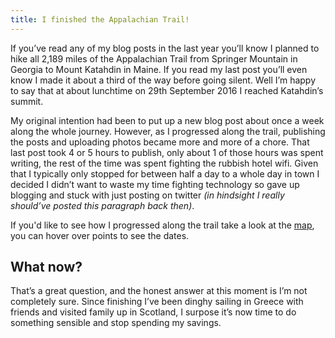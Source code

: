 ```yaml
---
title: I finished the Appalachian Trail!
---
```


If you’ve read any of my blog posts in the last year you’ll know I planned to hike all 2,189 miles of the Appalachian Trail from Springer Mountain in Georgia to Mount Katahdin in Maine. If you read my last post you’ll even know I made it about a third of the way before going silent. Well I’m happy to say that at about lunchtime on 29th September 2016 I reached Katahdin’s summit.

My original intention had been to put up a new blog post about once a week along the whole journey. However, as I progressed along the trail, publishing the posts and uploading photos became more and more of a chore. That last post took 4 or 5 hours to publish, only about 1 of those hours was spent writing, the rest of the time was spent fighting the rubbish hotel wifi. Given that I typically only stopped for between half a day to a whole day in town I decided I didn’t want to waste my time fighting technology so gave up blogging and stuck with just posting on twitter *(in hindsight I really should’ve posted this paragraph back then)*.  

If you'd like to see how I progressed along the trail take a look at the [map](/map/), you can hover over points to see the dates.

## What now?    

That’s a great question, and the honest answer at this moment is I’m not completely sure. Since finishing I’ve been dinghy sailing in Greece with friends and visited family up in Scotland, I surpose it’s now time to do something sensible and stop spending my savings.